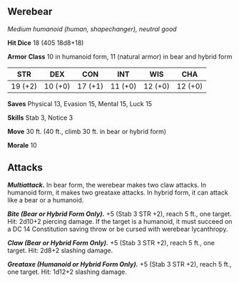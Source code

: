 ## Werebear

*Medium humanoid (human, shapechanger), neutral good*

**Hit Dice** 18 (405 18d8+18)

**Armor Class** 10 in humanoid form, 11 (natural armor) in bear and hybrid form

| STR     | DEX     | CON     | INT     | WIS     | CHA     |
|---------|---------|---------|---------|---------|---------|
| 19 (+2) | 10 (+0) | 17 (+1) | 11 (+0) | 12 (+0) | 12 (+0) |

**Saves** Physical 13, Evasion 15, Mental 15, Luck 15

**Skills** Stab 3, Notice 3

**Move** 30 ft. (40 ft., climb 30 ft. in bear or hybrid form)

**Morale** 10

## Attacks

***Multiattack.*** In bear form, the werebear makes two claw attacks. In humanoid form, it makes two greataxe attacks. In hybrid form, it can attack like a bear or a humanoid.

***Bite (Bear or Hybrid Form Only).*** +5 (Stab 3 STR +2), reach 5 ft., one target. Hit: 2d10+2 piercing damage. If the target is a humanoid, it must succeed on a DC 14 Constitution saving throw or be cursed with werebear lycanthropy.

***Claw (Bear or Hybrid Form Only).*** +5 (Stab 3 STR +2), reach 5 ft., one target. Hit: 2d8+2 slashing damage.

***Greataxe (Humanoid or Hybrid Form Only).*** +5 (Stab 3 STR +2), reach 5 ft., one target. Hit: 1d12+2 slashing damage.

